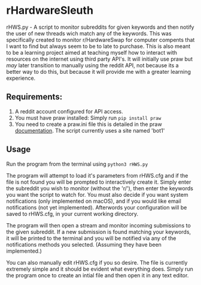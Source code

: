 # rHardwareSleuth
rHWS.py - A script to monitor subreddits for given keywords and then notify the
user of new threads wich match any of the keywords. This was specifically created to monitor r/HardwareSwap for computer compents that I want to find but always seem to be to late to purchase. This is also meant to be a learning project aimed at teaching myself how to interact with resources on the internet using third party API's. It will initially use praw but *may* later transition to manually using the reddit API, not because its a better way to do this, but because it will provide me with a greater learning experience.

## Requirements:

1. A reddit account configured for API access.
2. You must have praw installed: Simply run `pip install praw`
3. You need to create a praw.ini file this is detailed in the praw [documentation](https://praw.readthedocs.io/en/latest/getting_started/configuration/prawini.html). The script currently uses a site named 'bot1'

## Usage

Run the program from the terminal using `python3 rHWS.py`

The program will attempt to load it's parameters from rHWS.cfg and if the file is not found you will be prompted to interactively create it. Simply enter the subreddit you wish to monitor (without the 'r/'), then enter the keywords you want the script to watch for. You must also decide if you want system notifications (only implemented on macOS), and if you would like email notifications (not yet implemented). Afterwords your configuration will be saved to rHWS.cfg, in your current working directory.

The program will then open a stream and monitor incoming submissions to the given subreddit. If a new submission is found matching your keywords, it will be printed to the terminal and you will be notified via any of the notifications methods you selected. (Assuming they have been implemented.)

You can also manually edit rHWS.cfg if you so desire. The file is currently extremely simple and it should be evident what everything does. Simply run the program once to create an intial file and then open it in any text editor.